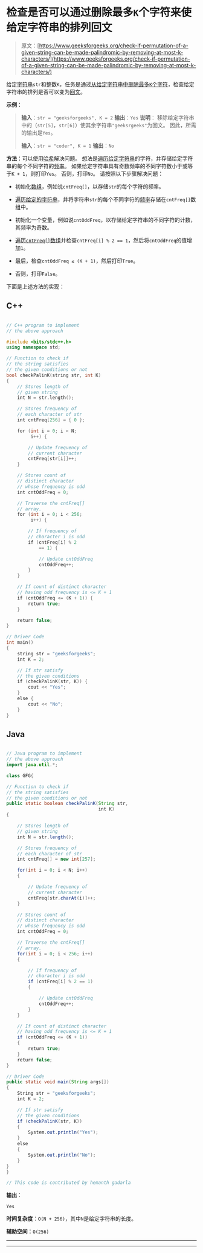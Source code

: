 # 检查是否可以通过删除最多`K`个字符来使给定字符串的排列回文

> 原文：[https://www.geeksforgeeks.org/check-if-permutation-of-a-given-string-can-be-made-palindromic-by-removing-at-most-k-characters/](https://www.geeksforgeeks.org/check-if-permutation-of-a-given-string-can-be-made-palindromic-by-removing-at-most-k-characters/)

给定[字符串](https://www.geeksforgeeks.org/string-data-structure/)`str`和整数`K`，任务是通过[从给定字符串中删除最多`K`个字符](https://www.geeksforgeeks.org/write-a-c-program-to-print-all-permutations-of-a-given-string/)，检查给定字符串的排列是否可以变为[回文](https://www.geeksforgeeks.org/c-program-check-given-string-palindrome/)。

**示例**：

> **输入**：`str = "geeksforgeeks", K = 2`
> **输出**：`Yes`
> **说明**：
> 移除给定字符串中的（`str[5]`，`str[6]`）使其余字符串`"geeksrgeeks"`为回文。 因此，所需的输出是`Yes`。
> 
> **输入**：`str = "coder", K = 1`
> **输出**：`No`

**方法**：可以使用[哈希](https://www.geeksforgeeks.org/hashing-data-structure/)解决问题。 想法是[遍历给定字符串](https://www.geeksforgeeks.org/iterate-over-characters-of-a-string-in-python/)的字符，并存储给定字符串的每个不同字符的[频率](https://www.geeksforgeeks.org/print-characters-frequencies-order-occurrence/)。 如果给定字符串具有奇数频率的不同字符数小于或等于`K + 1`，则打印`Yes`。 否则，打印`No`。 请按照以下步骤解决问题：

*   初始化[数组](https://www.geeksforgeeks.org/array-data-structure/)，例如说`cntFreq[]`，以存储`str`的每个字符的频率。

*   [遍历给定的字符串](https://www.geeksforgeeks.org/strings-in-c-2/)，并将字符串`str`的每个不同字符的[频率](https://www.geeksforgeeks.org/frequency-of-each-character-in-a-string-using-unordered_map-in-c/)存储在`cntFreq[]`数组中。

*   初始化一个变量，例如说`cntOddFreq`，以存储给定字符串的不同字符的计数，其频率为奇数。

*   [遍历`cntFreq[]`数组](https://www.geeksforgeeks.org/c-program-to-traverse-an-array/)并检查`cntFreq[i] % 2 == 1`，然后将`cntOddFreq`的值增加`1`。

*   最后，检查`cntOddFreq ≤ (K + 1)`，然后打印`True`。

*   否则，打印`False`。

下面是上述方法的实现：

## C++

```cpp

// C++ program to implement 
// the above approach 

#include <bits/stdc++.h> 
using namespace std; 

// Function to check if 
// the string satisfies 
// the given conditions or not 
bool checkPalinK(string str, int K) 
{ 
    // Stores length of 
    // given string 
    int N = str.length(); 

    // Stores frequency of 
    // each character of str 
    int cntFreq[256] = { 0 }; 

    for (int i = 0; i < N; 
         i++) { 

        // Update frequency of 
        // current character 
        cntFreq[str[i]]++; 
    } 

    // Stores count of 
    // distinct character 
    // whose frequency is odd 
    int cntOddFreq = 0; 

    // Traverse the cntFreq[] 
    // array. 
    for (int i = 0; i < 256; 
         i++) { 

        // If frequency of 
        // character i is odd 
        if (cntFreq[i] % 2 
            == 1) { 

            // Update cntOddFreq 
            cntOddFreq++; 
        } 
    } 

    // If count of distinct character 
    // having odd frequency is <= K + 1 
    if (cntOddFreq <= (K + 1)) { 
        return true; 
    } 

    return false; 
} 

// Driver Code 
int main() 
{ 
    string str = "geeksforgeeks"; 
    int K = 2; 

    // If str satisfy 
    // the given conditions 
    if (checkPalinK(str, K)) { 
        cout << "Yes"; 
    } 
    else { 
        cout << "No"; 
    } 
} 

```

## Java

```java

// Java program to implement  
// the above approach  
import java.util.*; 

class GFG{ 

// Function to check if 
// the string satisfies 
// the given conditions or not 
public static boolean checkPalinK(String str,  
                                  int K) 
{ 

    // Stores length of 
    // given string 
    int N = str.length(); 

    // Stores frequency of 
    // each character of str 
    int cntFreq[] = new int[257]; 

    for(int i = 0; i < N; i++) 
    { 

        // Update frequency of 
        // current character 
        cntFreq[str.charAt(i)]++; 
    } 

    // Stores count of 
    // distinct character 
    // whose frequency is odd 
    int cntOddFreq = 0; 

    // Traverse the cntFreq[] 
    // array. 
    for(int i = 0; i < 256; i++)  
    { 

        // If frequency of 
        // character i is odd 
        if (cntFreq[i] % 2 == 1) 
        { 

            // Update cntOddFreq 
            cntOddFreq++; 
        } 
    } 

    // If count of distinct character 
    // having odd frequency is <= K + 1 
    if (cntOddFreq <= (K + 1)) 
    { 
        return true; 
    } 
    return false; 
} 

// Driver Code 
public static void main(String args[]) 
{ 
    String str = "geeksforgeeks"; 
    int K = 2; 

    // If str satisfy 
    // the given conditions 
    if (checkPalinK(str, K))  
    { 
        System.out.println("Yes"); 
    } 
    else 
    { 
        System.out.println("No"); 
    } 
} 
} 

// This code is contributed by hemanth gadarla

```

**输出**： 

```
Yes

```

**时间复杂度**：`O(N + 256)`，其中`N`是给定字符串的长度。

**辅助空间**：`O(256)`



* * *

* * *



